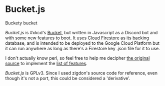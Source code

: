 # Bucket.js
Buckety bucket


*Bucket.js* is #xkcd's [Bucket](https://github.com/zigdon/xkcd-Bucket), but written in Javascript as a Discord bot and with some new features to boot. It uses [Cloud Firestore](https://firebase.google.com/products/firestore/) as its backing database, and is intended to be deployed to the Google Cloud Platform but it can run anywhere as long as there's a Firestore key .json file for it to use.

I don't actually know perl, so feel free to help me decipher [the original source](https://github.com/zigdon/xkcd-Bucket/blob/master/bucket.pl) to implement the [list of features](http://wiki.xkcd.com/irc/Bucket).

*Bucket.js* is GPLv3. Since I used zigdon's source code for reference, even though it's not a port, this could be considered a 'derivative'.
